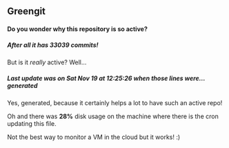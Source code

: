 ## Greengit

#### Do you wonder why this repository is so active?

##### After all it has 33039 commits!

But is it *really* active? Well...

##### Last update was on Sat Nov 19 at 12:25:26 when those lines were... generated

Yes, generated, because it certainly helps a lot to have such an active repo!

Oh and there was **28%** disk usage on the machine
where there is the cron updating this file.

Not the best way to monitor a VM in the cloud but it works! :)
